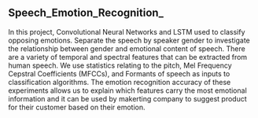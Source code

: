## Speech_Emotion_Recognition_
In this project, Convolutional Neural Networks and LSTM used to classify opposing emotions. Separate the speech by speaker gender to investigate the relationship between gender and emotional content of speech. There are a variety of temporal and spectral features that can be extracted from human speech. We use statistics relating to the pitch, Mel Frequency Cepstral Coefficients (MFCCs), and Formants of speech as inputs to classification algorithms. The emotion recognition accuracy of these experiments allows us to explain which features carry the most emotional information and it can be used by makerting company to suggest product for their customer based on their emotion. 
